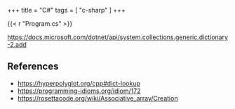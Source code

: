+++
title = "C#"
tags = [ "c-sharp" ]
+++

{{< r "Program.cs" >}}

<https://docs.microsoft.com/dotnet/api/system.collections.generic.dictionary-2.add>

## References

- <https://hyperpolyglot.org/cpp#dict-lookup>
- <https://programming-idioms.org/idiom/172>
- <https://rosettacode.org/wiki/Associative_array/Creation>
